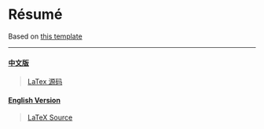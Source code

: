 # Résumé

Based on [this template](https://github.com/billryan/resume)

<hr>

#### [中文版](./resume-cn.pdf)

> [LaTex 源码](./resume-cn.tex)

#### [English Version](./resume.pdf)

> [LaTeX Source](./resume.tex)
